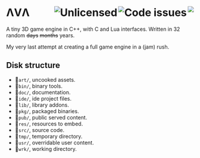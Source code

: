 # ΛVΛ <a href="https://travis-ci.org/r-lyeh/AVA"><img src="https://api.travis-ci.org/r-lyeh/AVA.svg?branch=master" align="right" /></a> <a href="https://www.quantifiedcode.com/app/project/7fc9dc58fa9441238223c803f63cfe7e"><img src="https://www.quantifiedcode.com/api/v1/project/7fc9dc58fa9441238223c803f63cfe7e/badge.svg" alt="Code issues" align="right" /></a> <a href="http://unlicense.org/"><img src="http://img.shields.io/badge/license-Unlicense-blue.svg?style=flat" alt="Unlicensed" align="right" /></a>

A tiny 3D game engine in C++, with C and Lua interfaces. Written in 32 random ~~days~~ ~~months~~ years.

My very last attempt at creating a full game engine in a (jam) rush.

## Disk structure
- :open_file_folder:`art/`, uncooked assets.
- :open_file_folder:`bin/`, binary tools.
- :open_file_folder:`doc/`, documentation.
- :open_file_folder:`ide/`, ide project files.
- :open_file_folder:`lib/`, library addons.
- :open_file_folder:`pkg/`, packaged binaries.
- :open_file_folder:`pub/`, public served content.
- :open_file_folder:`res/`, resources to embed.
- :open_file_folder:`src/`, source code.
- :open_file_folder:`tmp/`, temporary directory.
- :open_file_folder:`usr/`, overridable user content.
- :open_file_folder:`wrk/`, working directory.
